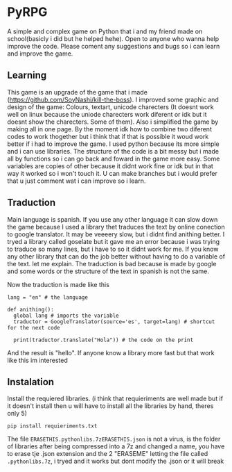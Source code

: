 # PyRPG
A simple and complex game on Python that i and my friend made on school(basicly i did but he helped hehe). Open to anyone who wanna help improve the code. Please coment any suggestions and bugs so i can learn and improve the game.

## Learning 
This game is an upgrade of the game that i made (https://github.com/SoyNashi/kill-the-boss).
I improved some graphic and design of the game: Colours, textart, unicode charecters (It doesnt work well on linux because the uniode charecters work diferent or idk but it doesnt show the charecters. Some of them). 
Also i simplified the game by making all in one page. By the moment idk how to combine two diferent codes to work thogether but i think that if that is possible it woud work better if i had to improve the game.
I used python because its more simple and i can use libraries.
The structure of the code is a bit messy but i made all by functions so i can go back and foward in the game more easy. Some variables are copies of other because it didnt work fine or idk but in that way it worked so i won't touch it.
U can make branches but i would prefer that u just comment wat i can improve so i learn.

## Traduction
Main language is spanish. If you use any other language it can slow down the game because I used a library thet traduces the text by online conection to google translator.
It may be veeeery slow, but i didnt find anithing better. I tryed a library called goselate but it gave me an error because i was trying to traduce so many lines, but i have to so it didnt work for me.
If you know any other library that can do the job better without having to do a variable of the text. let me explain. The traduction is bad because is made by google and some words or the structure of the text in spanish is not the same.

Now the traduction is made like this
```
lang = "en" # the language

def anithing():
  global lang # imports the variable
  traductor = GoogleTranslator(source='es', target=lang) # shortcut for the next code

  print(traductor.translate("Hola")) # the code on the print
```
And the result is "hello".
If anyone know a library more fast but that work like this im interested

## Instalation
Install the requiered libraries. (i think that requieriments are well made but if it doesn't install then u will have to install all the libraries by hand, theres only 5)
```
pip install requieriments.txt 
``` 
The file ````ERASETHIS.pythonlibs.7zERASETHIS.json```` is not a virus, is the folder of libraries after being compressed into a 7z and changed a name, you have to erase tje .json extension and the 2 "ERASEME" letting the file called ````.pythonlibs.7z````, i tryed and it works but dont modify the .json or it will break

